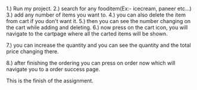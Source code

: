 1.) Run my project.
2.) search for any fooditem(Ex:- icecream, paneer etc...)
3.) add any number of items you want to.
4.) you can also delete the item from cart if you don't want it.
5.) then you can see the number changing on the cart while adding and deleting.
6.) now press on the cart icon, you will navigate to the cartpage where all the carted items will be shown.

7.) you can increase the quantity and you can see the quantity and the total price changing there.

8.) after finishing the ordering you can press on order now which will navigate you to a order success page.

This is the finish of the assignment.